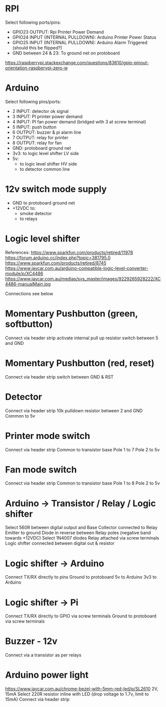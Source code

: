 # RPI

Select following ports/pins:

* GPIO23 OUTPUT: Rpi Printer Power Demand
* GPIO24 INPUT (INTERNAL PULLDOWN): Arduino Printer Power Status
* GPIO25 INPUT (INTERNAL PULLDOWN): Arduino Alarm Triggered (should this be flipped?)
* GND between 24 & 23: To ground net on protoboard

https://raspberrypi.stackexchange.com/questions/83610/gpio-pinout-orientation-raspberypi-zero-w

# Arduino

Select following pins/ports:

* 2 INPUT: detector ok signal
* 3 INPUT: PI printer power demand
* 4 INPUT: PI fan power demand (bridged with 3 at screw terminal)
* 5 INPUT: push button
* 6 OUTPUT: buzzer & pi alarm line
* 7 OUTPUT: relay for printer
* 8 OUTPUT: relay for fan
* GND: protoboard ground net
* 3v3: to logic level shifter LV side
* 5v:
  * to logic level shifter HV side
  * to detector common line

# 12v switch mode supply

* GND to protoboard ground net
* +12VDC to:
    * smoke detector
    * to relays

# Logic level shifter

References:
https://www.sparkfun.com/products/retired/11978
https://forum.arduino.cc/index.php?topic=381795.0
https://www.sparkfun.com/products/retired/8745
https://www.jaycar.com.au/arduino-compatible-logic-level-converter-module/p/XC4486
https://www.jaycar.com.au/medias/sys_master/images/9229265928222/XC4486-manualMain.jpg


Connections see below

# Momentary Pushbutton (green, softbutton)

Connect via header strip
activate internal pull up resistor
switch between 5 and GND

# Momentary Pushbutton (red, reset)

Connect via header strip
switch between GND & RST

# Detector

Connect via header strip
10k pulldown resistor between 2 and GND
Common to 5v

# Printer mode switch

Connect via header strip
Common to transistor base
Pole 1 to 7
Pole 2 to 5v

# Fan mode switch

Connect via header strip
Common to transistor base
Pole 1 to 8
Pole 2 to 5v

# Arduino -> Transistor / Relay / Logic shifter

Select 560R between digital output and Base
Collector connected to Relay
Emitter to ground
Diode in reverse between Relay poles (negative band towards +12VDC)
Select 1N4007 diodes
Relay attached via screw terminals
Logic shifter connected between digital out & resistor

# Logic shifter -> Arduino

Connect TX/RX directly to pins
Ground to protoboard
5v to Arduino
3v3 to Arduino

# Logic shifter -> Pi

Connect TX/RX directly to GPIO via screw terminals
Ground to protoboard via screw terminals

# Buzzer - 12v

Connect via a transistor as per relays

# Arduino power light

https://www.jaycar.com.au/chrome-bezel-with-5mm-red-led/p/SL2610
2V, 15mA
Select 220R resistor inline with LED (drop voltage to 1.7v, limit to 15mA)
Connect via header strip
